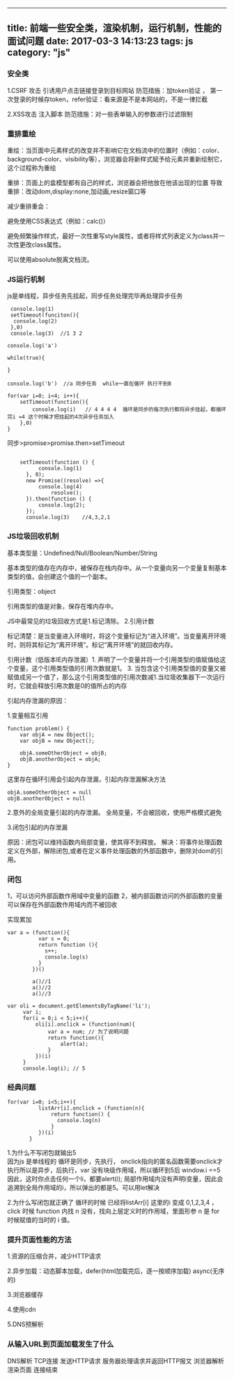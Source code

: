 
---
title: 前端一些安全类，渲染机制，运行机制，性能的面试问题
date: 2017-03-3 14:13:23
tags: js
category: "js" 
---

### **安全类**
1.CSRF 攻击
引诱用户点击链接登录到目标网站
防范措施：加token验证 ，  第一次登录的时候存token，refer验证：看来源是不是本网站的，不是一律拦截

2.XSS攻击
注入脚本
防范措施：对一些表单输入的参数进行过滤限制


### **重排重绘**
重绘：当页面中元素样式的改变并不影响它在文档流中的位置时（例如：color、background-color、visibility等），浏览器会将新样式赋予给元素并重新绘制它，这个过程称为重绘

重排：页面上的盒模型都有自己的样式，浏览器会把他放在他该出现的位置
导致重排：改动dom,display:none,加动画,resize窗口等

减少重排重会：

避免使用CSS表达式（例如：calc()）

避免频繁操作样式，最好一次性重写style属性，或者将样式列表定义为class并一次性更改class属性。

可以使用absolute脱离文档流。



### **JS运行机制**
js是单线程，异步任务先挂起，同步任务处理完毕再处理异步任务
```
 console.log(1)
 setTimeout(funciton(){
  console.log(2)
 },0)
 console.log(3)  //1 3 2

```

```
console.log('a')

while(true){
    
}

console.log('b')  //a 同步任务  while一直在循环 执行不到B
```


```
for(var i=0; i<4; i++){
    setTimeout(function(){
        console.log(i)   // 4 4 4 4  循环是同步的每次执行都将异步挂起，都循环完i =4 这个时候才把挂起的4次异步任务加入
    },0)
}

```

同步>promise>promise.then>setTimeout

```

    setTimeout(function () {
          console.log(1)
      }, 0);
      new Promise((resolve) =>{
          console.log(4)
              resolve();
      }).then(function () {
          console.log(2);
      });
      console.log(3)    //4,3,2,1

```


### **JS垃圾回收机制**

基本类型是：Undefined/Null/Boolean/Number/String

基本类型的值存在内存中，被保存在栈内存中。从一个变量向另一个变量复制基本类型的值，会创建这个值的一个副本。

引用类型：object

引用类型的值是对象，保存在堆内存中。

JS中最常见的垃圾回收方式是1.标记清除。 2.引用计数

标记清楚：是当变量进入环境时，将这个变量标记为“进入环境”。当变量离开环境时，则将其标记为“离开环境”。标记“离开环境”的就回收内存。

引用计数（低版本IE内存泄漏）1.    声明了一个变量并将一个引用类型的值赋值给这个变量，这个引用类型值的引用次数就是1。
3.    当包含这个引用类型值的变量又被赋值成另一个值了，那么这个引用类型值的引用次数减1.当垃圾收集器下一次运行时，它就会释放引用次数是0的值所占的内存

引起内存泄漏的原因：

1.变量相互引用
```
function problem() {
    var objA = new Object();
    var objB = new Object();

    objA.someOtherObject = objB;
    objB.anotherObject = objA;
}
```
这里存在循环引用会引起内存泄漏，引起内存泄漏解决方法

```
objA.someOtherObject = null
objB.anotherObject = null
```
2.意外的全局变量引起的内存泄漏。
全局变量，不会被回收，使用严格模式避免

3.闭包引起的内存泄漏

原因：闭包可以维持函数内局部变量，使其得不到释放。
解决：将事件处理函数定义在外部，解除闭包,或者在定义事件处理函数的外部函数中，删除对dom的引用。

### **闭包**
1，可以访问外部函数作用域中变量的函数
2，被内部函数访问的外部函数的变量可以保存在外部函数作用域内而不被回收

实现累加
```
var a = (function(){
          var s = 0; 
          return function (){
            s++;
            console.log(s)
          }
        })()

        a()//1
        a()//2
        a()//3
```
```
var oli = document.getElementsByTagName('li');
     var i;
     for(i = 0;i < 5;i++){
         oli[i].onclick = (function(num){
             var a = num; // 为了说明问题
             return function(){
                 alert(a);
             }
         })(i)
     }
     console.log(i); // 5
```


### **经典问题**
```
for(var i=0; i<5;i++){
          listArr[i].onclick = (function(n){
              return function() {
                console.log(n)
              }
          })(i)
       }

```

1.为什么不写闭包就输出5  
因为js 是单线程的 循环是同步，先执行， onclick指向的匿名函数需要onclick才执行所以是异步，后执行，var 没有块级作用域，所以循环到5后 window.i ==5  因此，这时你点击任何一个li，都要alert(i); 局部作用域内没有声明i变量，因此会追溯到全局作用域的i，所以弹出的都是5。可以用let解决

2.为什么写闭包就正确了
循环的时候 已经将listArr[i] 这里的i 变成 0,1,2,3,4 ，click 时候 function 内找 n 没有，找向上层定义时的作用域，里面形参 n 是 for 时候赋值的当时的 i 值。


### **提升页面性能的方法**

1.资源的压缩合并，减少HTTP请求

2.异步加载：动态脚本加载，defer(html加载完后，逐一按顺序加载) async(无序的)

3.浏览器缓存

4.使用cdn

5.DNS预解析

### **从输入URL到页面加载发生了什么**

DNS解析
TCP连接
发送HTTP请求
服务器处理请求并返回HTTP报文
浏览器解析渲染页面
连接结束
